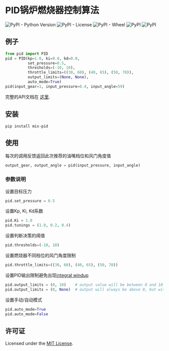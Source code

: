 # PID锅炉燃烧器控制算法

![PyPI - Python Version](https://img.shields.io/pypi/pyversions/mix-pid)
![PyPI - License](https://img.shields.io/pypi/l/mix-pid)
![PyPI - Wheel](https://img.shields.io/pypi/wheel/mix-pid)
![PyPI](https://img.shields.io/pypi/v/mix-pid)
![PyPI](https://img.shields.io/badge/mixiot-2.0%20%7C%203.0-blue)


## 例子

```python
from pid import PID
pid = PID(kp=1.0, ki=0.0, kd=0.0,
          set_pressure=0.5,
          thresholds=(-10, 10),
          throttle_limits=((30, 60), (40, 65), (50, 70)),
          output_limits=(None, None),
          auto_mode=True)
pid(input_gear=1, input_pressure=0.4, input_angle=59)
```

完整的API文档在 [这里](https://mix-pid.readthedocs.io/en/latest/simple_pid.html#module-simple_pid.PID).

## 安装
```
pip install mix-pid
```

## 使用
每次的调用反馈返回此次推荐的油嘴档位和风门角度值
```python
output_gear, output_angle = pid(input_pressure, input_angle)
```

### 参数说明
设置目标压力
```python
pid.set_pressure = 0.5
```

设置Kp, Ki, Kd系数
```python
pid.Ki = 1.0
pid.tunings = (1.0, 0.2, 0.4)
```

设置判断决策的阈值
```python
pid.thresholds=(-10, 10)
```

设置燃烧器不同档位的风门角度限制
```python
pid.throttle_limits=((30, 60), (40, 65), (50, 70))
```

设置PID输出限制避免出现[integral windup](https://en.wikipedia.org/wiki/Integral_windup)
```python
pid.output_limits = (0, 10)    # output value will be between 0 and 10
pid.output_limits = (0, None)  # output will always be above 0, but with no upper bound
```

设置手动/自动模式
```python
pid.auto_mode=True
pid.auto_mode=False
```

## 许可证
Licensed under the [MIT License](https://github.com/xiangyangkan/pid/blob/master/LICENSE).
